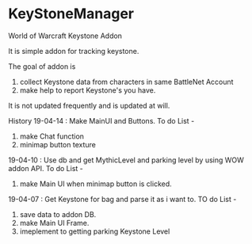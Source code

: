 # KeyStoneManager
World of Warcraft Keystone Addon

It is simple addon for tracking keystone.

The goal of addon is
  1. collect Keystone data from characters in same BattleNet Account
  2. make help to report Keystone's you have.
 
It is not updated frequently and is updated at will.

History 
  19-04-14 : Make MainUI and Buttons. 
  To do List -
  1) make Chat function
  2) minimap button texture
  
  19-04-10 : Use db and get MythicLevel and parking level by using WOW addon API.
  To do List - 
  1) make Main UI when minimap button is clicked.
  
  19-04-07 : Get Keystone for bag and parse it as i want to.
  TO do List - 
  1) save data to addon DB.  
  2) make Main UI Frame.
  3) imeplement to getting parking Keystone Level
